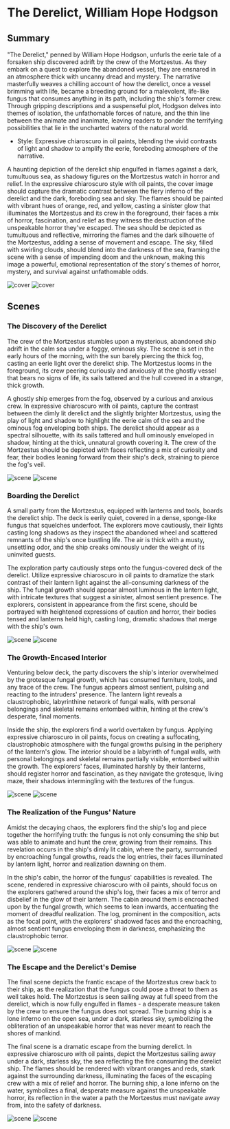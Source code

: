 # The Derelict, William Hope Hodgson

## Summary

"The Derelict," penned by William Hope Hodgson, unfurls the eerie tale of a forsaken ship discovered adrift by the crew of the Mortzestus. As they embark on a quest to explore the abandoned vessel, they are ensnared in an atmosphere thick with uncanny dread and mystery. The narrative masterfully weaves a chilling account of how the derelict, once a vessel brimming with life, became a breeding ground for a malevolent, life-like fungus that consumes anything in its path, including the ship's former crew. Through gripping descriptions and a suspenseful plot, Hodgson delves into themes of isolation, the unfathomable forces of nature, and the thin line between the animate and inanimate, leaving readers to ponder the terrifying possibilities that lie in the uncharted waters of the natural world.

* Style: Expressive chiaroscuro in oil paints, blending the vivid contrasts of light and shadow to amplify the eerie, foreboding atmosphere of the narrative.

A haunting depiction of the derelict ship engulfed in flames against a dark, tumultuous sea, as shadowy figures on the Mortzestus watch in horror and relief. In the expressive chiaroscuro style with oil paints, the cover image should capture the dramatic contrast between the fiery inferno of the derelict and the dark, foreboding sea and sky. The flames should be painted with vibrant hues of orange, red, and yellow, casting a sinister glow that illuminates the Mortzestus and its crew in the foreground, their faces a mix of horror, fascination, and relief as they witness the destruction of the unspeakable horror they've escaped. The sea should be depicted as tumultuous and reflective, mirroring the flames and the dark silhouette of the Mortzestus, adding a sense of movement and escape. The sky, filled with swirling clouds, should blend into the darkness of the sea, framing the scene with a sense of impending doom and the unknown, making this image a powerful, emotional representation of the story's themes of horror, mystery, and survival against unfathomable odds.

![cover](cover1a.webp)
![cover](cover1b.webp)

## Scenes


### The Discovery of the Derelict

The crew of the Mortzestus stumbles upon a mysterious, abandoned ship adrift in the calm sea under a foggy, ominous sky. The scene is set in the early hours of the morning, with the sun barely piercing the thick fog, casting an eerie light over the derelict ship. The Mortzestus looms in the foreground, its crew peering curiously and anxiously at the ghostly vessel that bears no signs of life, its sails tattered and the hull covered in a strange, thick growth.

A ghostly ship emerges from the fog, observed by a curious and anxious crew. In expressive chiaroscuro with oil paints, capture the contrast between the dimly lit derelict and the slightly brighter Mortzestus, using the play of light and shadow to highlight the eerie calm of the sea and the ominous fog enveloping both ships. The derelict should appear as a spectral silhouette, with its sails tattered and hull ominously enveloped in shadow, hinting at the thick, unnatural growth covering it. The crew of the Mortzestus should be depicted with faces reflecting a mix of curiosity and fear, their bodies leaning forward from their ship's deck, straining to pierce the fog's veil.

![scene](scene1a.webp)
![scene](scene1b.webp)

### Boarding the Derelict

A small party from the Mortzestus, equipped with lanterns and tools, boards the derelict ship. The deck is eerily quiet, covered in a dense, sponge-like fungus that squelches underfoot. The explorers move cautiously, their lights casting long shadows as they inspect the abandoned wheel and scattered remnants of the ship's once bustling life. The air is thick with a musty, unsettling odor, and the ship creaks ominously under the weight of its uninvited guests.

The exploration party cautiously steps onto the fungus-covered deck of the derelict. Utilize expressive chiaroscuro in oil paints to dramatize the stark contrast of their lantern light against the all-consuming darkness of the ship. The fungal growth should appear almost luminous in the lantern light, with intricate textures that suggest a sinister, almost sentient presence. The explorers, consistent in appearance from the first scene, should be portrayed with heightened expressions of caution and horror, their bodies tensed and lanterns held high, casting long, dramatic shadows that merge with the ship's own.

![scene](scene2a.webp)
![scene](scene2b.webp)

### The Growth-Encased Interior

Venturing below deck, the party discovers the ship's interior overwhelmed by the grotesque fungal growth, which has consumed furniture, tools, and any trace of the crew. The fungus appears almost sentient, pulsing and reacting to the intruders' presence. The lantern light reveals a claustrophobic, labyrinthine network of fungal walls, with personal belongings and skeletal remains entombed within, hinting at the crew's desperate, final moments.

Inside the ship, the explorers find a world overtaken by fungus. Applying expressive chiaroscuro in oil paints, focus on creating a suffocating, claustrophobic atmosphere with the fungal growths pulsing in the periphery of the lantern's glow. The interior should be a labyrinth of fungal walls, with personal belongings and skeletal remains partially visible, entombed within the growth. The explorers' faces, illuminated harshly by their lanterns, should register horror and fascination, as they navigate the grotesque, living maze, their shadows intermingling with the textures of the fungus.

![scene](scene3a.webp)
![scene](scene3b.webp)

### The Realization of the Fungus' Nature

Amidst the decaying chaos, the explorers find the ship's log and piece together the horrifying truth: the fungus is not only consuming the ship but was able to animate and hunt the crew, growing from their remains. This revelation occurs in the ship's dimly lit cabin, where the party, surrounded by encroaching fungal growths, reads the log entries, their faces illuminated by lantern light, horror and realization dawning on them.

In the ship's cabin, the horror of the fungus' capabilities is revealed. The scene, rendered in expressive chiaroscuro with oil paints, should focus on the explorers gathered around the ship's log, their faces a mix of terror and disbelief in the glow of their lantern. The cabin around them is encroached upon by the fungal growth, which seems to lean inwards, accentuating the moment of dreadful realization. The log, prominent in the composition, acts as the focal point, with the explorers' shadowed faces and the encroaching, almost sentient fungus enveloping them in darkness, emphasizing the claustrophobic terror.

![scene](scene4a.webp)
![scene](scene4b.webp)

### The Escape and the Derelict's Demise

The final scene depicts the frantic escape of the Mortzestus crew back to their ship, as the realization that the fungus could pose a threat to them as well takes hold. The Mortzestus is seen sailing away at full speed from the derelict, which is now fully engulfed in flames - a desperate measure taken by the crew to ensure the fungus does not spread. The burning ship is a lone inferno on the open sea, under a dark, starless sky, symbolizing the obliteration of an unspeakable horror that was never meant to reach the shores of mankind.

The final scene is a dramatic escape from the burning derelict. In expressive chiaroscuro with oil paints, depict the Mortzestus sailing away under a dark, starless sky, the sea reflecting the fire consuming the derelict ship. The flames should be rendered with vibrant oranges and reds, stark against the surrounding darkness, illuminating the faces of the escaping crew with a mix of relief and horror. The burning ship, a lone inferno on the water, symbolizes a final, desperate measure against the unspeakable horror, its reflection in the water a path the Mortzestus must navigate away from, into the safety of darkness.

![scene](scene5a.webp)
![scene](scene5b.webp)


